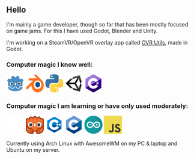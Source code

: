 ## Hello

I'm mainly a game developer, though so far that has been mostly focused on game jams. For this I have used Godot, Blender and Unity.

I'm working on a SteamVR/OpenVR overlay app called [OVR Utils](https://github.com/CrispyPin/ovr-utils), made in Godot.

### Computer magic I know well:

<a href="https://godotengine.org/"><img src="https://github.com/CrispyPin/CrispyPin/blob/main/icons/godot.svg" alt="godot" width="48" height="48"/></a>
<a href="https://blender.org/"><img src="https://github.com/CrispyPin/CrispyPin/blob/main/icons/blender.svg" alt="blender" width="48" height="48"/></a>
<a href="https://python.org/"><img src="https://github.com/CrispyPin/CrispyPin/blob/main/icons/python.svg" alt="python" width="48" height="48"/></a>
<a href="https://unity.com/"><img src="https://github.com/CrispyPin/CrispyPin/blob/main/icons/unity.png" alt="unity3d" width="48" height="48"/></a>
<img src="https://github.com/CrispyPin/CrispyPin/blob/main/icons/csharp.png" alt="C#" width="48" height="48"/>

### Computer magic I am learning or have only used moderately:

<a href="https://www.rust-lang.org/"><img src="https://github.com/CrispyPin/CrispyPin/blob/main/icons/rust.png" alt="rust" width="48" height="48"/></a>
<a href="https://godot-rust.github.io/"><img src="https://github.com/CrispyPin/CrispyPin/blob/main/icons/gdrust.png" alt="godot-rust" width="48" height="48"/></a>
<img src="https://github.com/CrispyPin/CrispyPin/blob/main/icons/cpp.svg" alt="C++" width="48" height="48"/>
<img src="https://github.com/CrispyPin/CrispyPin/blob/main/icons/c.png" alt="C" width="48" height="48"/>
<a href="https://www.arduino.cc/"><img src="https://github.com/CrispyPin/CrispyPin/blob/main/icons/arduino.svg" alt="arduino" width="48" height="48"/></a>
<a href="https://www.javascript.com/"><img src="https://github.com/CrispyPin/CrispyPin/blob/main/icons/javascript.svg" alt="javascript" width="48" height="48"/></a>


Currently using Arch Linux with AwesomeWM on my PC & laptop and Ubuntu on my server.
